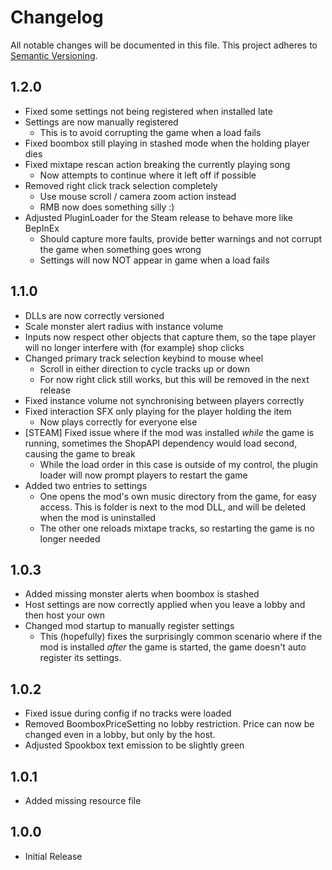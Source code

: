 # Changelog

All notable changes will be documented in this file.
This project adheres to [Semantic Versioning](https://semver.org/spec/v2.0.0.html).

## 1.2.0
- Fixed some settings not being registered when installed late
- Settings are now manually registered
  - This is to avoid corrupting the game when a load fails
- Fixed boombox still playing in stashed mode when the holding player dies
- Fixed mixtape rescan action breaking the currently playing song
  - Now attempts to continue where it left off if possible
- Removed right click track selection completely
  - Use mouse scroll / camera zoom action instead
  - RMB now does something silly :)
- Adjusted PluginLoader for the Steam release to behave more like BepInEx
  - Should capture more faults, provide better warnings and not corrupt the game when something goes wrong
  - Settings will now NOT appear in game when a load fails

## 1.1.0
- DLLs are now correctly versioned
- Scale monster alert radius with instance volume
- Inputs now respect other objects that capture them, so the tape player will no longer interfere with (for example) shop clicks
- Changed primary track selection keybind to mouse wheel
  - Scroll in either direction to cycle tracks up or down
  - For now right click still works, but this will be removed in the next release
- Fixed instance volume not synchronising between players correctly
- Fixed interaction SFX only playing for the player holding the item
  - Now plays correctly for everyone else
- [STEAM] Fixed issue where if the mod was installed *while* the game is running, sometimes the ShopAPI dependency would load second, causing the game to break
  - While the load order in this case is outside of my control, the plugin loader will now prompt players to restart the game
- Added two entries to settings
  - One opens the mod's own music directory from the game, for easy access. This is folder is next to the mod DLL, and will be deleted when the mod is uninstalled
  - The other one reloads mixtape tracks, so restarting the game is no longer needed

## 1.0.3
- Added missing monster alerts when boombox is stashed
- Host settings are now correctly applied when you leave a lobby and then host your own
- Changed mod startup to manually register settings
  - This (hopefully) fixes the surprisingly common scenario where if the mod is installed *after* the game is started, the game doesn't auto register its settings.

## 1.0.2
- Fixed issue during config if no tracks were loaded
- Removed BoomboxPriceSetting no lobby restriction. Price can now be changed even in a lobby, but only by the host.
- Adjusted Spookbox text emission to be slightly green

## 1.0.1
- Added missing resource file

## 1.0.0
- Initial Release